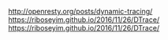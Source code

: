 http://openresty.org/posts/dynamic-tracing/
https://riboseyim.github.io/2016/11/26/DTrace/
https://riboseyim.github.io/2016/11/26/DTrace/